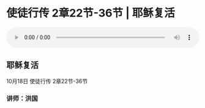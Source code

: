 # 使徒行传 2章22节-36节 | 耶稣复活

<audio style="width: 100%;" preload="false" controls controlslist="nodownload"><source src="http://file.simai.life/audio/mp3/2020/tu_2-22-36-201018.mp3" type="audio/mpeg">Your browser does not support the audio element.</audio>

## 耶稣复活
10月18日 
使徒行传 2章22节-36节
### 讲师：洪国

